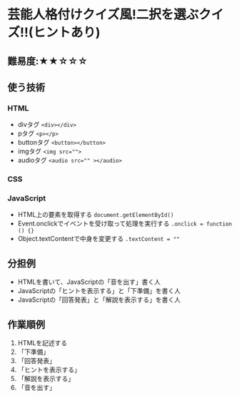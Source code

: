 # 芸能人格付けクイズ風!二択を選ぶクイズ!!(ヒントあり)

## 難易度:★★☆☆☆

## 使う技術

### HTML

- divタグ `<div></div>`
- pタグ `<p></p>`
- buttonタグ `<button></button>`
- imgタグ `<img src="">`
- audioタグ `<audio src="" ></audio>`

### CSS

### JavaScript

- HTML上の要素を取得する `document.getElementById()`
- Event.onclickでイベントを受け取って処理を実行する `.onclick = function () {}`
- Object.textContentで中身を変更する `.textContent = ""`

## 分担例

- HTMLを書いて、JavaScriptの「音を出す」書く人
- JavaScriptの「ヒントを表示する」と「下準備」を書く人
- JavaScriptの「回答発表」と「解説を表示する」を書く人

## 作業順例

1. HTMLを記述する
2. 「下準備」
3. 「回答発表」
4. 「ヒントを表示する」
5. 「解説を表示する」
6. 「音を出す」